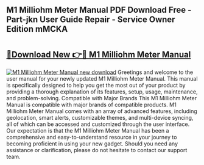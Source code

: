 ## M1 Milliohm Meter Manual PDF Download Free - Part-jkn User Guide Repair - Service Owner Edition mMCKA

# <h2><a href="http://bc80038.oget.top/?id=M1+Milliohm+Meter+Manual">🔗Download New 👉🔴 M1 Milliohm Meter Manual</a></h2>

[![M1 Milliohm Meter Manual new download](https://i.imgur.com/5g1atiW.png)](http://bc80038.oget.top/?id=M1+Milliohm+Meter+Manual)
Greetings and welcome to the user manual for your newly updated M1 Milliohm Meter Manual. This manual is specifically designed to help you get the most out of your product by providing a thorough explanation of its features, setup, usage, maintenance, and problem-solving. Compatible with Major Brands This M1 Milliohm Meter Manual is compatible with major brands of compatible products. M1 Milliohm Meter Manual comes with an array of advanced features, including geolocation, smart alerts, customizable themes, and multi-device syncing, all of which can be accessed and customized through the user interface. Our expectation is that the M1 Milliohm Meter Manual has been a comprehensive and easy-to-understand resource in your journey to becoming proficient in using your new gadget. Should you need any assistance or clarification, please do not hesitate to contact our support team.
